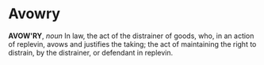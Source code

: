# Avowry

**AVOW'RY**, _noun_ In law, the act of the distrainer of goods, who, in an action of replevin, avows and justifies the taking; the act of maintaining the right to distrain, by the distrainer, or defendant in replevin.